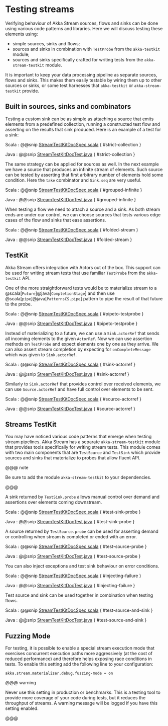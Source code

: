 # Testing streams

Verifying behaviour of Akka Stream sources, flows and sinks can be done using
various code patterns and libraries. Here we will discuss testing these
elements using:

 * simple sources, sinks and flows;
 * sources and sinks in combination with `TestProbe` from the `akka-testkit` module;
 * sources and sinks specifically crafted for writing tests from the `akka-stream-testkit` module.

It is important to keep your data processing pipeline as separate sources,
flows and sinks. This makes them easily testable by wiring them up to other
sources or sinks, or some test harnesses that `akka-testkit` or
`akka-stream-testkit` provide.

## Built in sources, sinks and combinators

Testing a custom sink can be as simple as attaching a source that emits
elements from a predefined collection, running a constructed test flow and
asserting on the results that sink produced. Here is an example of a test for a
sink:

Scala
:   @@snip [StreamTestKitDocSpec.scala]($code$/scala/docs/stream/StreamTestKitDocSpec.scala) { #strict-collection }

Java
:   @@snip [StreamTestKitDocTest.java]($code$/java/jdocs/stream/StreamTestKitDocTest.java) { #strict-collection }

The same strategy can be applied for sources as well. In the next example we
have a source that produces an infinite stream of elements. Such source can be
tested by asserting that first arbitrary number of elements hold some
condition. Here the `take` combinator and `Sink.seq` are very useful.

Scala
:   @@snip [StreamTestKitDocSpec.scala]($code$/scala/docs/stream/StreamTestKitDocSpec.scala) { #grouped-infinite }

Java
:   @@snip [StreamTestKitDocTest.java]($code$/java/jdocs/stream/StreamTestKitDocTest.java) { #grouped-infinite }

When testing a flow we need to attach a source and a sink. As both stream ends
are under our control, we can choose sources that tests various edge cases of
the flow and sinks that ease assertions.

Scala
:   @@snip [StreamTestKitDocSpec.scala]($code$/scala/docs/stream/StreamTestKitDocSpec.scala) { #folded-stream }

Java
:   @@snip [StreamTestKitDocTest.java]($code$/java/jdocs/stream/StreamTestKitDocTest.java) { #folded-stream }

## TestKit

Akka Stream offers integration with Actors out of the box. This support can be
used for writing stream tests that use familiar `TestProbe` from the
`akka-testkit` API.

One of the more straightforward tests would be to materialize stream to a
@scala[`Future`]@java[`CompletionStage`] and then use @scala[`pipe`]@java[`PatternsCS.pipe`] pattern to pipe the result of that future
to the probe.

Scala
:   @@snip [StreamTestKitDocSpec.scala]($code$/scala/docs/stream/StreamTestKitDocSpec.scala) { #pipeto-testprobe }

Java
:   @@snip [StreamTestKitDocTest.java]($code$/java/jdocs/stream/StreamTestKitDocTest.java) { #pipeto-testprobe }

Instead of materializing to a future, we can use a `Sink.actorRef` that
sends all incoming elements to the given `ActorRef`. Now we can use
assertion methods on `TestProbe` and expect elements one by one as they
arrive. We can also assert stream completion by expecting for
`onCompleteMessage` which was given to `Sink.actorRef`.

Scala
:   @@snip [StreamTestKitDocSpec.scala]($code$/scala/docs/stream/StreamTestKitDocSpec.scala) { #sink-actorref }

Java
:   @@snip [StreamTestKitDocTest.java]($code$/java/jdocs/stream/StreamTestKitDocTest.java) { #sink-actorref }

Similarly to `Sink.actorRef` that provides control over received
elements, we can use `Source.actorRef` and have full control over
elements to be sent.

Scala
:   @@snip [StreamTestKitDocSpec.scala]($code$/scala/docs/stream/StreamTestKitDocSpec.scala) { #source-actorref }

Java
:   @@snip [StreamTestKitDocTest.java]($code$/java/jdocs/stream/StreamTestKitDocTest.java) { #source-actorref }

## Streams TestKit

You may have noticed various code patterns that emerge when testing stream
pipelines. Akka Stream has a separate `akka-stream-testkit` module that
provides tools specifically for writing stream tests. This module comes with
two main components that are `TestSource` and `TestSink` which
provide sources and sinks that materialize to probes that allow fluent API.

@@@ note

Be sure to add the module `akka-stream-testkit` to your dependencies.

@@@

A sink returned by `TestSink.probe` allows manual control over demand and
assertions over elements coming downstream.

Scala
:   @@snip [StreamTestKitDocSpec.scala]($code$/scala/docs/stream/StreamTestKitDocSpec.scala) { #test-sink-probe }

Java
:   @@snip [StreamTestKitDocTest.java]($code$/java/jdocs/stream/StreamTestKitDocTest.java) { #test-sink-probe }

A source returned by `TestSource.probe` can be used for asserting demand or
controlling when stream is completed or ended with an error.

Scala
:   @@snip [StreamTestKitDocSpec.scala]($code$/scala/docs/stream/StreamTestKitDocSpec.scala) { #test-source-probe }

Java
:   @@snip [StreamTestKitDocTest.java]($code$/java/jdocs/stream/StreamTestKitDocTest.java) { #test-source-probe }

You can also inject exceptions and test sink behaviour on error conditions.

Scala
:   @@snip [StreamTestKitDocSpec.scala]($code$/scala/docs/stream/StreamTestKitDocSpec.scala) { #injecting-failure }

Java
:   @@snip [StreamTestKitDocTest.java]($code$/java/jdocs/stream/StreamTestKitDocTest.java) { #injecting-failure }

Test source and sink can be used together in combination when testing flows.

Scala
:   @@snip [StreamTestKitDocSpec.scala]($code$/scala/docs/stream/StreamTestKitDocSpec.scala) { #test-source-and-sink }

Java
:   @@snip [StreamTestKitDocTest.java]($code$/java/jdocs/stream/StreamTestKitDocTest.java) { #test-source-and-sink }

## Fuzzing Mode

For testing, it is possible to enable a special stream execution mode that exercises concurrent execution paths
more aggressively (at the cost of reduced performance) and therefore helps exposing race conditions in tests. To
enable this setting add the following line to your configuration:

```
akka.stream.materializer.debug.fuzzing-mode = on
```

@@@ warning

Never use this setting in production or benchmarks. This is a testing tool to provide more coverage of your code
during tests, but it reduces the throughput of streams. A warning message will be logged if you have this setting
enabled.

@@@